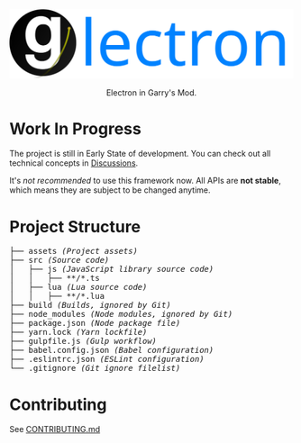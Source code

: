 <p align="center"><img src="assets/glectron.svg" alt="Glectron"></p>
<p align="center">Electron in Garry's Mod.</p>

# Work In Progress
The project is still in Early State of development. You can check out all technical concepts in [Discussions](https://github.com/Glectron/glectron/discussions).

It's _not recommended_ to use this framework now. All APIs are **not stable**, which means they are subject to be changed anytime.

# Project Structure
<pre>
├── assets <i>(Project assets)</i>
├── src <i>(Source code)</i>
│   ├── js <i>(JavaScript library source code)</i>
│   │   ├── **/*.ts
│   ├── lua <i>(Lua source code)</i>
│   │   ├── **/*.lua
├── build <i>(Builds, ignored by Git)</i>
├── node_modules <i>(Node modules, ignored by Git)</i>
├── package.json <i>(Node package file)</i>
├── yarn.lock <i>(Yarn lockfile)</i>
├── gulpfile.js <i>(Gulp workflow)</i>
├── babel.config.json <i>(Babel configuration)</i>
├── .eslintrc.json <i>(ESLint configuration)</i>
└── .gitignore <i>(Git ignore filelist)</i>
</pre>

# Contributing
See [CONTRIBUTING.md](CONTRIBUTING.md)